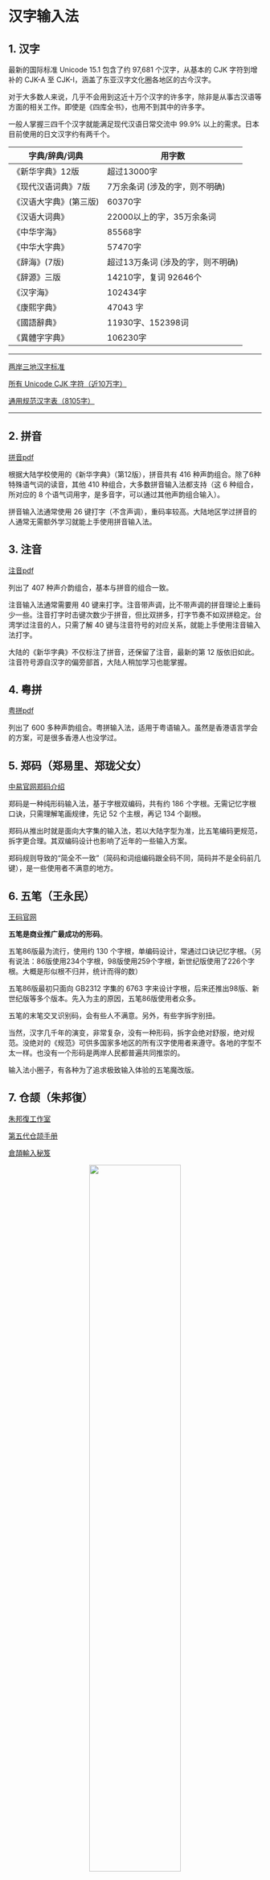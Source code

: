 # 汉字输入法

## 1. 汉字

最新的国际标准 Unicode 15.1 包含了约 97,681 个汉字，从基本的 CJK 字符到增补的 CJK-A 至 CJK-I，涵盖了东亚汉字文化圈各地区的古今汉字。

对于大多数人来说，几乎不会用到这近十万个汉字的许多字，除非是从事古汉语等方面的相关工作。即使是《四库全书》，也用不到其中的许多字。

一般人掌握三四千个汉字就能满足现代汉语日常交流中 99.9% 以上的需求。日本目前使用的日文汉字约有两千个。

|  字典/辞典/词典   | 用字数 |
|-------|----------|
|《新华字典》12版 | 超过13000字 |
|《现代汉语词典》7版 | 7万余条词 (涉及的字，则不明确)|
|《汉语大字典》(第三版) | 60370字|
|《汉语大词典》| 22000以上的字，35万余条词|
|《中华字海》| 85568字|
|《中华大字典》|57470字|
|《辞海》(7版) |超过13万条词 (涉及的字，则不明确)|
|《辞源》三版|14210字，复词 92646个|
|《汉字海》|102434字|
|《康熙字典》|47043 字|
|《國語辭典》|11930字、152398词|
|《異體字字典》|106230字|

----

[两岸三地汉字标准](https://github.com/kitty-panics/cn-tables)

[所有 Unicode CJK 字符（近10万字）](https://github.com/kitty-panics/unicode-cjk)

[通用规范汉字表（8105字）](https://github.com/rime-aca/character_set/blob/master/%E9%80%9A%E7%94%A8%E8%A6%8F%E7%AF%84%E6%BC%A2%E5%AD%97%E8%A1%A8.txt)

----

## 2. 拼音

[拼音pdf](https://github.com/impishian/input_method/blob/main/tex/pinyin.pdf) 

根据大陆学校使用的《新华字典》（第12版），拼音共有 416 种声韵组合。除了6种特殊语气词的读音，其他 410 种组合，大多数拼音输入法都支持（这 6 种组合，所对应的 8 个语气词用字，是多音字，可以通过其他声韵组合输入）。

拼音输入法通常使用 26 键打字（不含声调），重码率较高。大陆地区学过拼音的人通常无需额外学习就能上手使用拼音输入法。

## 3. 注音

[注音pdf](https://github.com/impishian/input_method/blob/main/tex/pinyin_zhuyin.pdf) 

列出了 407 种声介韵组合，基本与拼音的组合一致。

注音输入法通常需要用 40 键来打字。注音带声调，比不带声调的拼音理论上重码少一些。注音打字时击键次数少于拼音，但比双拼多，打字节奏不如双拼稳定。台湾学过注音的人，只需了解 40 键与注音符号的对应关系，就能上手使用注音输入法打字。

大陆的《新华字典》不仅标注了拼音，还保留了注音，最新的第 12 版依旧如此。注音符号源自汉字的偏旁部首，大陆人稍加学习也能掌握。

## 4. 粤拼

[粤拼pdf](https://github.com/impishian/input_method/blob/main/tex/Jyutping.pdf) 

列出了 600 多种声韵组合。粤拼输入法，适用于粤语输入。虽然是香港语言学会的方案，可是很多香港人也没学过。

## 5. 郑码（郑易里、郑珑父女）

[中易官网郑码介绍](https://www.china-e.com.cn/li/main/zhengma/jj.htm)

郑码是一种纯形码输入法，基于字根双编码，共有约 186 个字根。无需记忆字根口诀，只需理解笔画规律，先记 52 个主根，再记 134 个副根。

郑码从推出时就是面向大字集的输入法，若以大陆字型为准，比五笔编码更规范，拆字更合理。其双编码设计也影响了近年的一些输入方案。

郑码规则导致的“简全不一致”（简码和词组编码跟全码不同，简码并不是全码前几键），是一些使用者不满意的地方。

## 6. 五笔（王永民）

[王码官网](http://www.wangma.net.cn/)

**五笔是商业推广最成功的形码**。

五笔86版最为流行，使用约 130 个字根，单编码设计，常通过口诀记忆字根。（另有说法：86版使用234个字根，98版使用259个字根，新世纪版使用了226个字根。大概是形似根不归并，统计而得的数）

五笔86版最初只面向 GB2312 字集的 6763 字来设计字根，后来还推出98版、新世纪版等多个版本。先入为主的原因，五笔86版使用者众多。

五笔的末笔交叉识别码，会有些人不满意。另外，有些字拆字别扭。

当然，汉字几千年的演变，非常复杂，没有一种形码，拆字会绝对舒服，绝对规范。没绝对的《规范》可供多国家多地区的所有汉字使用者来遵守。各地的字型不太一样。也没有一个形码是两岸人民都普遍共同推崇的。

输入法小圈子，有各种为了追求极致输入体验的五笔魔改版。

## 7. 仓颉（朱邦復）

[朱邦復工作室](http://www.cbflabs.com/)

[第五代仓颉手册](http://cbflabs.com/book/ocj5/ocj5/index.html)

[倉頡輸入秘笈](https://github.com/impishian/input_method/blob/main/%E5%85%B6%E4%BB%96/%E5%80%89%E9%A0%A1%E8%BC%B8%E5%85%A5%E7%A7%98%E7%AC%88.pdf)

<div align="center">
  <img src="https://github.com/user-attachments/assets/c0962e76-1fbb-4f5e-9766-beb63320fb64" width="60%" />
</div>

仓颉输入法凭视觉（非字义或笔顺）把汉字分割为字首及字身，字首为最左、最上、最外部分，剩余部分为字身。若字身可以再分，则分为次字首和次字身。各部分再分拆为有限个字码（中间部分省略），以不破坏字形特征和视觉容易辨识为准。

字首最多取二码，字身最多取三码；一个汉字最少用一码输入，最长则为五码；整体字则以第一码为字首，其余为自身，故有一到四码。取码以后再按下空白键（组字键），即可输出字符（字形）。仓颉不设简码。

|  汉字  | 分割 | 码数 |	取码	| 键盘上的按键 |
|------|------|------|------|------|
|串	|整体字，无法分割	|最多取 4 码	|中中	|	LL |
|理	|字首：王 . 字身：里	|最多取 2 . 3 码	|一土 . 田土	|	MGWG |
|菇	|字首：艹 . 次字首：女 . 次字身：古	|最多取 2 . 1 . 2 码	|廿 . 女 . 十口	|	TVJR |
|語	|字首：言 . 次字首：五 . 次字身：口	|最多取 2 . 2 . 1 码	|卜口 . 一一 . 口	|	YRMMR |

注︰	基本上，只要将字形一分为二，最左、最上、最外的字首部分，取首、尾二码；其余的字身部分，依规则取三码，则可拆解所有汉字。

仓颉有第三代、第五代，差别不大，还有简化版的速成输入法（或简易输入法）。苍颉，是坊间所称的第六代，但与三代五代差异很大，更像是衍生的输入法。

## 8. 二笔输入法（陈劲松）

二笔输入法曾通过中国教育部评审，进入中小学教材。

二笔输入法取码方法：拼音首字母 + 笔画。输入汉字时，第一码取汉字拼音首字母，从第二码起取笔画，每二笔算一码，最多取四码，不足四码应全取，不能取双笔画时就取单笔画，遇设定部首（如钅、木、氵等）应直接取其代码。

2013年专利期已满。除了原二笔公司的原二笔之外还有很多派生版本，如超强二笔，各种二笔的取码原理基本一致，键盘布局有不同，具体的编码规则存在微小差异，总体上分为两大类：原二笔编码规则和超强二笔编码规则。最早是30键版本，后来有26键、25键的版本，甚至还有28键、27键的。

## 9. 表形码（陈爱文）

表形码的字根形似字母，相对易学易记。有31键、26键的版本。

相交叉的笔画绝不拆分成两个字根，换言之，字根与字根之间没有交叉的笔画。这一点使得拆字的方式非常直观。

由于商业纠纷和推广力度等原因，用户数远不及五笔等形码。

示例：“吼”字－拆分为－O+Z+L = OZL，“啊”字－拆分为－O+P+T+O = OPTO

[表形码爱好者网盘](http://bxm.ysepan.com/?xzpd=1)

[关于表形码的一段往事](https://blog.sina.com.cn/s/blog_4a20485e01000b8b.html)

[表形码与我国的语言学](http://www.yywzw.com/pan/pan-03d-004.htm)

## 10. 自然码（双拼+形）（周志农）

[自然码官网](http://www.ziranma.com.cn/)

自然码是双拼和音形码的鼻祖之一。通过声韵各一键打字，节奏稳定，与全拼（完整的拼音）相比，可减少击键。

自然码辅助码，可减少同音字的重码。（有双辅方案、单辅方案，即：双码、单码的辅码）

自然码官方自2009年就停止了更新。不少爱好者，在主流输入法软件里中定制实现自然码输入方案。

## 11. 双拼

|     | 常见方案 | 不太常见方案 | 爱好者方案 |
|------|------|------|------|
| 1 |自然码 |国标 |小浪 |
| 2 |微软 | 雅歌 |大牛 |
| 3 |智能ABC|徐氏|键道3 |
| 4 |拼音加加|蓝天|键道6 |
| 5 |小鹤|白云|星空 |
| 6 |搜狗|新华|开源小鹤 |
| 7 |紫光|UCDOS|小月 |
| 8 | | |韵标 |
| 9 | | |C双拼 |
| 10 | | |飞猫 |

其中自然码、小鹤音形与雅歌为音形输入法，“前两码音码”+“后两码形码”（形码是辅助码，也可不输，只输入双拼音码）。

## 12. 虎码 (PeaceB)

[虎码官网](https://tiger-code.com/)

虎码使用 241 个字根，字根双编码设计，字根排列不遵循固定规律。

官网提供工具辅助记字根。取码规则简单。大字根，拆字轻松。重码极低，使用体验佳。

(1) 字根

虎码把五笔、郑码的主要字根绝大部分都收了进来，再加了几十个字根，因此，字根数比五笔、郑码都多了不少。

为了低重码和好手感，虎码是按特定的计算机算法，将各字根安排在特定的键，不像五笔或郑码那样人为地按一定的规律排布。字根完全乱序。

通过官网的工具来辅助记忆，不难记住字根。（像打游戏一样，练习超过3万分，则字根基本过关）

虎码像郑码一样采用双编码，一个字根，有大码、小码（小码音托。不懂拼音者可另想办法记小码，问题也不大）。

不要像五笔那样背字根，可用 241 个词语来记（比如：通用的 "用" Ty，方且的 "且" Fq，誓言的 "言" Sy，地里的 "里" Dl ...）

虎码面向大字符集。字根多，打字体验就比较好。像搭积木一样，能轻易搭出各种字。比五笔更容易拆字、重码少、极少的无理码。

(2) 规则

**虎码，是取码规则最简单的形码**

五笔、郑码等，需要看书或通过打字培训班来学习掌握复杂的规则、特例，甚至还要记无理码。 

虎码规则大致如下（ ① 大写字母：大码；② 小写字母：小码；③ 2表示取两根：Aa 或 AB）：

|     | 一 | 二 | 三 | 多 | 备注 |
|------|------|------|------|------|------|
| 字 | 一根<br>Aa |二根<br>ABb|三根<br>ABCc|多根<br>ABCZ| 一句话：打各字根大码，不够4码补最后字根小码 |
| 词 | | 双字<br>2+2|三字<br>A+A+2|多字<br>A+A+A+...+A|  |

虎码官网，很简洁，有关于虎码的所有内容，不需要再看书或跟老师学。 

(3) [虎码测评网](http://assess.tiger-code.com/)

这是虎码网站上提供的一个测评工具。

任何四码输入方案的码表（当然，必要时需转换一下格式），上传到该工具，便可测评该输入方案在常用6000字集的表现情况：

① 离散情况：用1/2/3/4码能打出的字，分别占比有多少，静态重码率多少；

② 效率：理论二简，加权键长；

③ 手感：左右互击、手指跨排、 同指/同键连打 ... 等。

## 13. RIME 中州韵输入法引擎（弓辰，网名佛振）

[RIME 中州韻輸入法引擎 官网](https://rime.im/)

[Awesome RIME](https://github.com/ayaka14732/awesome-rime) 整理了很多基于Rime 的输入方案和配置。

RIME 是一个自定义输入法工具，支持多平台。

|  平台 | 软件 |
|------|------|
| Windows | 小狼毫 |
| MacOS | 鼠须管；小企鹅fcitx5-macos|
| Linux | 有ibus-rime、fcitx-rime、fcitx5-rime等 |
| Android | 小企鹅fcitx5-android ; trime同文输入法 |
| iOS | 「仓」输入法 |

## 14. 顶功（戴石麟）

[顶功集萃 by 谭淞宸](https://ding.tansongchen.com/)

顶功理论，通过预设规则，能在输入时减少空格使用，自动上屏，缩短码长，提高输入效率。

支持顶功的输入法，通常规则比较多，需要较多的学习、实践和记忆。

因为分为大集合、小集合，导致在四码以内的编码空间少，难以支持大字集，要不就需增加码长，可是这样又会影响效率和输入节奏。

好处是：在几千字的字集内，熟练后，能大幅减少击键来达到较快的输入速度。

### 14.1 声笔系列 (声笔简系、声笔飞系、声笔双拼 等)

[声笔输入法FAQ](https://sbxlm.github.io/faq)

[声笔飞单 简要介绍](https://github.com/impishian/input_method/blob/main/%E5%85%B6%E4%BB%96/%E5%A3%B0%E7%AC%94%E9%A3%9E%E5%8D%95.md)。

[声笔双拼 之 声笔自然 简要介绍](https://github.com/impishian/input_method/blob/main/%E5%85%B6%E4%BB%96/%E5%A3%B0%E7%AC%94%E5%8F%8C%E6%8B%BC%E4%B9%8B%E5%A3%B0%E7%AC%94%E8%87%AA%E7%84%B6.md)

声笔系列码，是一种独特的顶功输入法。声笔是顶功输入的首创者和引领者。

「声笔飞码」是二码起顶，主字方案（理论上有 567 个两键字（21 + 21 × 5 + 21 × 21），总频率接近 70%）。「声笔飞码」是采用「声笔飞单」的声母和部首，单字三码顶、词组四码顶的主词输入方案。「声笔自然」和「声笔小鹤」是采用自然码或小鹤双拼，单字三码顶、词组四码顶的主词输入方案。

除声笔外，顶功输入法，还有基于早期声笔飞码发展起来的西风瘦码，以及后来出现的其它顶功方案，比如：一码起顶的左飞 1811，二码起顶的小兮码、灵形速影、左飞双拼、顶功雅歌，三码起顶的左飞三码、听雨三码，二四顶屏的顶功希码，星空学系列的星空两笔、星空键道及其变种，采用四二顶的 C42，采用五二顶的徐码五二顶等等。

令 P 表示 [a-z] 的26个字母键去掉 [aeiou] 后的21键集合，代表偏旁部首； S 表示 26 个字母键去掉 [aeiou] 后的21键集合，代表声母；B 表示[aeiou] 这几个键，代表5种笔画。那么，声笔飞码的编码（除去一级简码等之外）属于以下三个之一：

```
SP

SPB

SPBB
```

顶功的原理：这些编码的首码 S 与较长码的剩余部分中的 B 互斥。前一个编码输入完成后，不需输入空格，在后一个编码的S出现时，前一个编码的字词就可无歧义地上屏。

### 14.2 星空键道6

[星空键道6](https://pingshunhuangalex.gitbook.io/rime-xkjd)，自己的双拼布局，原理与声笔系列的 声笔双拼（声笔自然、声笔小鹤） 类似。

设集合 B 含有 {v,i,o,u,a} 五个元素，集合 S 含有其余 21 个字母作为元素。

键道6的编码特性 1：属于 B 的编码，不可能再接一个属于 S 的编码。

键道6的编码特性 2：4 个属于 S 的编码，不可能再接第 5 个属于 S 的编码。

这两个特性令键道6可以进行一系列顶功输入。

### 14.3 [yi码](https://yima.pages.dev/)：奕码、易码、逸码V20、晨逸

- [奕码](https://yima.pages.dev/grand-code/)：三码定长或者四二顶〔26*26=676个二码字不需空格、自动顶；三码需加空格（相当于四码）、手动顶〕，小码是字根的拼音，重码少。26 键，出简不出全。纯**单字**码表，覆盖 7900 个字。编码最短 2 码，最长 3 码。【拆字说明】首根+次根+末根(不足3，则补后一或两个音托，zy的音托取韵母)（类似：虎码 + 顶功。 为了用更短码长，打小字集的字，可是字根也不少，有一定的记忆量。）

- [易码](https://yima.pages.dev/easy-code/)：三码定长或者四二顶〔26*26=676个二码字不需空格、自动顶；三码需空格（相当于四码）、手动顶〕，总字根数 440+，归类完 268+，采用双编〔大码乱序+小码有序〕分布，小码二笔。【拆字说明】首根+次根+末根(不足3，则补末根前两笔的二笔码，仍不足，再补末根末笔笔画码FJEIV)。 (类似：五笔 + 二笔 + 顶功)

- [逸码V20](https://yima.pages.dev/graceful-code/)：二码顶，独一档的**单字**手感。字根总共 470 个，归类后 318 个字根。大集合 A 为 21 键。小集合 B 为 5 键：ERUIO（一丶ㄋ丨丿）。收字范围《通用规范汉字表》8105字。全码规则为「形形笔笔笔笔」。ymdz.dict.yaml: 共8224字，其中2码字541个、3码字2111个、4码字3198个、5码字1738个、6码字636个；6码有重的，有106个编码、147字。【拆字说明】单拆：字根+书写的笔顺；两拆：首根+次根的笔顺；多拆：首根+次根+余部的笔顺。（类似：五笔 + 顶功）。

- [晨逸](https://yima.pages.dev/chenyi/)：二笔风格的二码顶。2 码起顶的二笔顶功，最长 6 码；所有字词出简也出全。（类似：声 + 二笔 + 顶功）

- [测评工具](https://yb6b.github.io/)

## 15. 并击

并行击键，高速输入。并击主要用于速录机的领域。电脑键盘上并击可参考：[速录宝、空明码、键盘并击](http://srkmm.ysepan.com/)

## 16. 其他

### 16.1 部分中文输入法 

[部分中文输入法列表＆简图](https://dieken.gitlab.io/posts/chinese-input-methods/)

- **双拼**：小鹤双拼... 等各种方案

- **音形**：各种二笔衍生的音形码（30键青松二笔、30键超强二笔、26键超强音形、26键超强快码、26键哲豆音形、26键自由二笔 ...）、小鹤音形等各种带辅助码的方案

- **形码**：各种魔改的五笔方案、魔改的三码郑码、受到郑码和五笔启发而设计的 徐码（245 字根）、宇浩（233 字根）...等各种方案

- **顶功**：声笔系列、星空键道 ... 等各种方案

- **台湾的**：大易、行列、自然（旧称国音，用许氏键盘） ... 等；

- **香港的**：九方、快码、纵横 ... 等。

### 16.2 近些年活跃的输入方案

八九十年代，曾经是“万码奔腾”的时代，各种输入方案层出不穷地提出来。

现在最多人用的是输入方式，说拼音云计算的智能整句输入。即使是五笔这样的形码，使用者也相对少了。

不过，至今仍有输入法小圈子，在做各种研究，以追求极致的个性化输入体验。

- [山人全息@谢振斌](https://siuze.github.io/ShanRenMaLTS/)

- [尔雅徐码@徐国银](http://xumax.cn/)〔[五二顶@局外人](https://github.com/Ace-Who/rime-xuma?tab=readme-ov-file)〕

- [宇浩@朱宇浩](https://yuhao.forfudan.com/)  | [宇浩网盘](http://zhuyuhao.ysepan.com/?xzpd=1)

- [真码@命](http://sixchou.ysepan.com/)

- [C42@谭淞宸](https://github.com/tansongchen/c42)〔[汉字自动拆分系统](https://chaifen.app/)〕

- [092](https://092wb.github.io/)

- [三码郑码@史岳](http://zzzm.ysepan.com/?xzpd=1)

- [小鹤音形@何海峰](https://flypy.com/)

- 蓝宝石@秋风

- [逸码@小泥巴](https://yb6b.github.io/yima/graceful-code/)

- [易码@小泥巴](https://yb6b.github.io/yima/) 〔[测评工具](https://yb6b.github.io/#/)〕

- [逸码&易码 网盘](http://yima.ysepan.com/?xzpd=1)

- [吉蛋饼](https://lost-melody.github.io/wafel/)〔[仓输入法工具](https://lost-melody.github.io/hamster-tools/) 〕 

- [云码@为云](https://github.com/orbitoo/kumo)

- [天码@宋天](http://soongsky.com/sky/)

- [声笔系列@戴石麟](https://sbxlm.github.io/)

- [星空键道@吅吅大山](https://xkinput.github.io/)〔[星猫键道](https://github.com/hugh7007/xmjd6-rere)〕

- [灵形速影](https://ding.tansongchen.com/tutorial/collection/second/lxsy)

### 16.3 永硕 E 盘的一些输入法资源

- [爱汉字，用郑码](http://zmdisk.ysepan.com/) 

- [Gang的郑码网盘、龙字根](http://gapeng.ysepan.com/)

- [观海的郑码网盘](http://liuwenshu.ysepan.com/)

- [俗人的郑码网盘](http://wangzhulin.ysepan.com/)

- [地下五笔、现代五笔、地下郑码、超强郑码、五码郑码 等](http://uggx.ysepan.com/?xzpd=1)

- [自然新码、晚风、微风、随风、西风瘦码、丁丁码](http://leybyr.ysepan.com/)

- [哲豆音形](http://zzdzzd.ysepan.com/)

- [汉心码、易学码、带调双拼的龙码](http://yaoxiazai.ysepan.com/)

- [王林快码](http://jdkm.ysepan.com/)

- [超强快码、超强两笔、超强音形](http://fds8866.ysepan.com/)

- [字源](http://bxm.ysepan.com/?xzpd=1)

- [小鹭音形](https://nxysbtpi3z.feishu.cn/docx/doxcnFyBYZG5922YDDOEprfcS9b)  |  [鹭鹤音形的网盘](http://wdliming.ysepan.com/)

- [创码、朕码、声形码、晶数码、晶晶码](http://ime-space.ysepan.com/)

- 现代五笔 [1.官网?](http://www.xdwb.cn/) | [2.介绍](http://www.jpwb.cc/DzcrHlp.htm) 

- 米+五笔 [1.网盘](http://xukt.ysepan.com/) | [2.网页](http://www.jpwb.cc/MJWB.htm) | [3.github](https://github.com/SkatingCN/rime-mishi-wubi)

- [张码](http://zhangma.ysepan.com/?xzpd=1)

- [98五笔资源库](http://98wb.ysepan.com/?xzpd=1)

- [986五笔(五笔986版)资源中心](http://986wb.ysepan.com/?xzpd=1)

### 16.4 本人主要使用的输入法组合
  
- **音码：双拼 (自然码方案)**，打词打句

- **音形结合**：[**自然虎形**](https://github.com/impishian/rime-ice-ziranma-zhengma-huma/) - 虎码首末作为双拼辅码，打单字

  比鹤形辅码、自然辅码重码率更低。对于已记住虎码字根者，不需再记一套仅专用于音形码的字根和键位。

  边打边想，分词断句。该打词句时，打词句。该打字时，打字。
  
- **形码：虎码**，适合盲打和大字集的古籍等
  
  8105字集内：近乎单字唯一化，重码本不多，若有重，大都可用 ;' 选二三字。 重码>3的只有三组编码: kor 旭沓汩汨旮 / gwfr 彀觳榖縠 / fdvi 嬴羸赢蠃

  若追求更极致，想不重码打这少量的字，可参看[虎码官网给一些用户自定优化的建议](https://tiger-code.com/docs/customDefinition)，用 无理容错码 、回头码 、音补、顺取变为先取中间 等方式取码，当然这些都是可选的方式。

- 记忆量：双拼键位、虎码字根（规则几乎0记忆量）。
